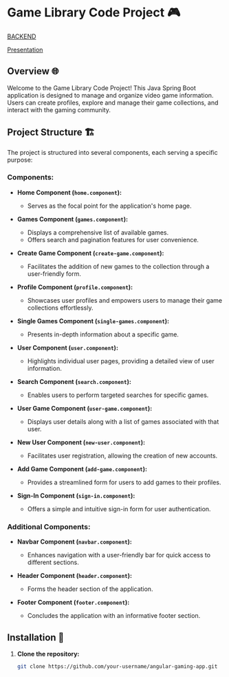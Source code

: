 # Game Library Code Project 🎮

[BACKEND](https://github.com/HUDAAYOUB/ProjectGameLibrary-java-project1-github-repo-sda)


[Presentation](https://docs.google.com/presentation/d/1pOtnz2Up_9vSgmWEc7ltCHYsu12bgeOR/edit#slide=id.p1)
## Overview 🌐

Welcome to the Game Library Code Project! This Java Spring Boot application is designed to manage and organize video game information. Users can create profiles, explore and manage their game collections, and interact with the gaming community.

## Project Structure 🏗️

The project is structured into several components, each serving a specific purpose:

### Components:

- **Home Component (`home.component`):**
  - Serves as the focal point for the application's home page.

- **Games Component (`games.component`):**
  - Displays a comprehensive list of available games.
  - Offers search and pagination features for user convenience.

- **Create Game Component (`create-game.component`):**
  - Facilitates the addition of new games to the collection through a user-friendly form.

- **Profile Component (`profile.component`):**
  - Showcases user profiles and empowers users to manage their game collections effortlessly.

- **Single Games Component (`single-games.component`):**
  - Presents in-depth information about a specific game.

- **User Component (`user.component`):**
  - Highlights individual user pages, providing a detailed view of user information.

- **Search Component (`search.component`):**
  - Enables users to perform targeted searches for specific games.

- **User Game Component (`user-game.component`):**
  - Displays user details along with a list of games associated with that user.

- **New User Component (`new-user.component`):**
  - Facilitates user registration, allowing the creation of new accounts.

- **Add Game Component (`add-game.component`):**
  - Provides a streamlined form for users to add games to their profiles.

- **Sign-In Component (`sign-in.component`):**
  - Offers a simple and intuitive sign-in form for user authentication.

### Additional Components:

- **Navbar Component (`navbar.component`):**
  - Enhances navigation with a user-friendly bar for quick access to different sections.

- **Header Component (`header.component`):**
  - Forms the header section of the application.

- **Footer Component (`footer.component`):**
  - Concludes the application with an informative footer section.

## Installation 🚀

1. **Clone the repository:**

   ```bash
   git clone https://github.com/your-username/angular-gaming-app.git

